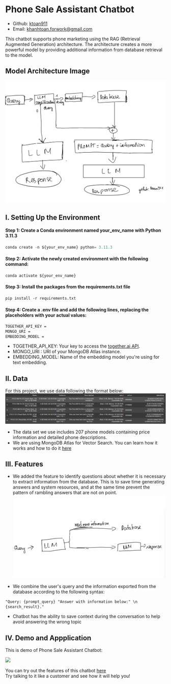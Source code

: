 # Phone Sale Assistant Chatbot

- Github: [ktoan911](https://github.com/ktoan911) 
- Email: khanhtoan.forwork@gmail.com 



This chatbot supports phone marketing using the RAG (Retrieval Augmented Generation) architecture. The architecture creates a more powerful model by providing additional information from database retrieval to the model.



## Model Architecture Image

![image](Assets/Architecture.jpg)

## I. Setting Up the Environment
#### Step 1: Create a Conda environment named your_env_name with Python 3.11.3

```python
conda create -n ${your_env_name} python= 3.11.3
```

#### Step 2: Activate the newly created environment with the following command:
```
conda activate ${your_env_name}
```

#### Step 3: Install the packages from the requirements.txt file

```
pip install -r requirements.txt
``` 

#### Step 4: Create a .env file and add the following lines, replacing the placeholders with your actual values:
```
TOGETHER_API_KEY = 
MONGO_URI = 
EMBEDDING_MODEL = 
```

- TOGETHER_API_KEY: Your key to access the [together.ai API](https://www.together.ai/). 
- MONGO_URI : URI of your MongoDB Atlas instance.
- EMBEDDING_MODEL: Name of the embedding model you're using for text embedding.

## II. Data

For this project, we use data following the format below:
![image](Assets/Data.png)

- The data set we use includes 207 phone models containing price information and detailed phone descriptions.
- We are using MongoDB Atlas for Vector Search. You can learn how it works and how to do it [here](https://www.mongodb.com/docs/atlas/atlas-vector-search/vector-search-overview/#atlas-vector-search-queries)

## III. Features

- We added the feature to identify questions about whether it is necessary to extract information from the database. This is to save time generating answers and system resources, and at the same time prevent the pattern of rambling answers that are not on point.
![image](Assets/LLM_Classification.jpg)

- We combine the user's query and the information exported from the database according to the following syntax:

```
"Query: {prompt_query} "Answer with information below:" \n {search_result}."
```

- Chatbot has the ability to save context during the conversation to help avoid answering the wrong topic
## IV. Demo and Appplication

This is demo of Phone Sale Assistant Chatbot:

![](Assets/VideoDemo.gif)  

You can try out the features of this chatbot [here](https://chatbot-phone-sale-assistant.streamlit.app/)  
Try talking to it like a customer and see how it will help you!










